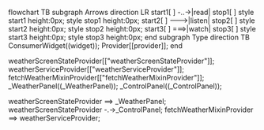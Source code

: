 flowchart TB
  subgraph Arrows
    direction LR
    start1[ ] -..->|read| stop1[ ]
    style start1 height:0px;
    style stop1 height:0px;
    start2[ ] --->|listen| stop2[ ]
    style start2 height:0px;
    style stop2 height:0px;
    start3[ ] ===>|watch| stop3[ ]
    style start3 height:0px;
    style stop3 height:0px;
  end
  subgraph Type
    direction TB
    ConsumerWidget((widget));
    Provider[[provider]];
  end

  weatherScreenStateProvider[["weatherScreenStateProvider"]];
  weatherServiceProvider[["weatherServiceProvider"]];
  fetchWeatherMixinProvider[["fetchWeatherMixinProvider"]];
  _WeatherPanel((_WeatherPanel));
  _ControlPanel((_ControlPanel));

  weatherScreenStateProvider ==> _WeatherPanel;
  weatherScreenStateProvider -.->_ControlPanel;
  fetchWeatherMixinProvider ==> weatherServiceProvider;
